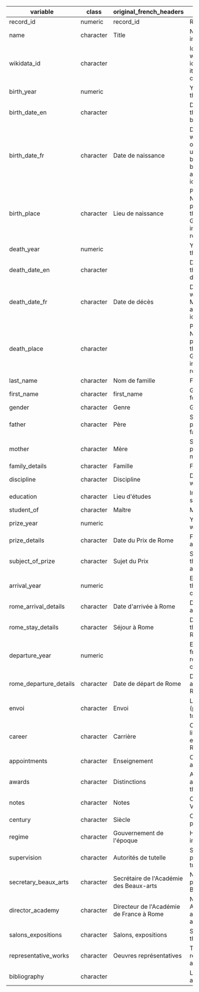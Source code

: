 variable | class | original_french_headers | description of the variable
-------- | ----- | ----------------------- | ---------------------------
record_id | numeric | record_id | Record ID of the artist.
name | character | Title | Name of the artist as it appears in the wikidata database.
wikidata_id | character |  | Identifier of the artist in wikidata (q number). If an identifier was not available, an item record in wikidata was created.
birth_year | numeric |  | Year of birth extracted from the birth_date_fr column.
birth_date_en | character |  | Date of birth translated from the French original in birth_date_fr column.
birth_date_fr | character | Date de naissance | Date of birth in French. Often with an explanatory note. On occasion, other dates were used as a proxy for the date of birth, such as the date of baptism. Multiple dates exist and alternative dates are identified in the note column.
birth_place | character | Lieu de naissance | Place of birth of the artist. Normalised English forms of place names together with their identifiers in wikidata and GIS coordinates can be found in the accompanying file rome_academy_places_gis.csv
death_year | numeric |  | Year of death extracted from the death_date_fr.
death_date_en | character |  | Date of death translated from the French original in death_date_fr column.
death_date_fr | character | Date de décès | Date of death in French. Often with an explanatory note. Multiple dates exist in records and alternative dates are identified in the note column.
death_place | character |  | Place of death of the artist. Normalised English forms of place names together with their identifiers in wikidata and GIS coordinates can be found in the accompanying file rome_academy_places_gis.csv.
last_name | character | Nom de famille | Family name.
first_name | character | first_name | Given name, often in a fuller form.
gender | character | Genre | Gender of the artist.
father | character | Père | Socio-economic and professional background of the father.
mother | character | Mère | Socio-economic and professional background of the mother.
family_details | character | Famille | Family background and origin.
discipline | character | Discipline | Discipline in which the award was awarded.
education | character | Lieu d'études | Institutions of education, studies, and training.
student_of | character | Maître | Master or mentors of the artist.
prize_year | numeric |  | Year when the Prix de Rome was awarded.
prize_details | character | Date du Prix de Rome | Further details regarding the award of the Prix de Rome.
subject_of_prize | character | Sujet du Prix | Subject or a theme for which the Prix de Rome was awarded.
arrival_year | numeric |  | Extracted year of arrival from the rome_arrival_details column.
rome_arrival_details | character | Date d'arrivée à Rome | Details regarding arrival of the artist at the academy in Rome.
rome_stay_details | character | Séjour à Rome | Details regarding the stay of the artist at the academy in Rome.
departure_year | numeric |  | Extracted year of departure from the rome_departure_details column.
rome_departure_details | character | Date de départ de Rome | Details regarding arrival of the artist from the academy in Rome.
envoi | character | Envoi | List of works that the artist (pensionnaire) was obligated to send to France each year.
career | character | Carrière | Career details over the whole life-span of the artists, especially after their stay in Rome.
appointments | character | Enseignement | Commissions and teaching appointments.
awards | character | Distinctions | Awards, honours, and acknowledgements other than the Prix de Rome.
notes | character | Notes | Clarifying notes of Annie Verger.
century | character | Siècle | Century in which the artist was primarily active.
regime | character | Gouvernement de l'époque | Head of the state and regime in France at the time of award.
supervision | character | Autorités de tutelle | Supervisory authorities, political and administrative tutors.
secretary_beaux_arts | character | Secrétaire de l'Académie des Beaux-arts | Name of the secrétaire perpétuel at the Académie des Beaux-Arts.
director_academy | character | Directeur de l'Académie de France à Rome | Name of the director of the Académie de France in Rome at the date that the prize was awarded.
salons_expositions | character | Salons, expositions | Salons and exhibitions in which the artist participated.
representative_works | character | Oeuvres représentatives | The most significant or representative works of the artist.
bibliography | character |  | List of works that mention the artists and their work.
